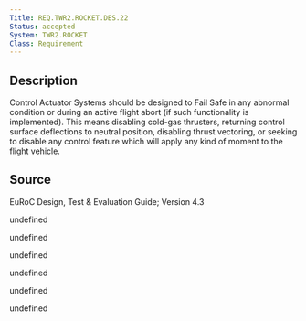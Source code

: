 ```yaml
---
Title: REQ.TWR2.ROCKET.DES.22
Status: accepted
System: TWR2.ROCKET
Class: Requirement
---
```


## Description

Control Actuator Systems should be designed to Fail Safe in any abnormal condition or during an active flight abort (if such functionality is implemented). This means disabling cold-gas thrusters, returning control surface deflections to neutral position, disabling thrust vectoring, or seeking to disable any control feature which will apply any kind of moment to the flight vehicle.

## Source

EuRoC Design, Test & Evaluation Guide; Version 4.3


undefined

undefined

undefined

undefined

undefined

undefined